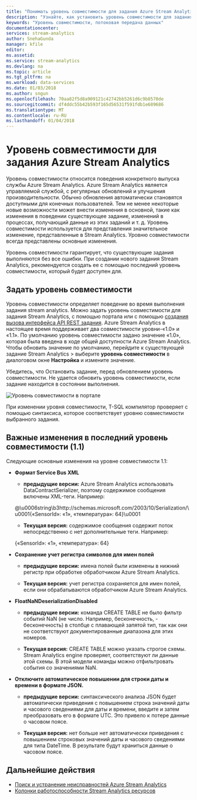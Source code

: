 ```yaml
---
title: "Понимать уровень совместимости для задания Azure Stream Analytics. | Документация Майкрософт"
description: "Узнайте, как установить уровень совместимости для задания Azure Stream Analytics и основные изменения в последний уровень совместимости"
keywords: "Уровень совместимости, потоковая передача данных"
documentationcenter: 
services: stream-analytics
author: SnehaGunda
manager: kfile
editor: 
ms.assetid: 
ms.service: stream-analytics
ms.devlang: na
ms.topic: article
ms.tgt_pltfrm: na
ms.workload: data-services
ms.date: 01/03/2018
ms.author: sngun
ms.openlocfilehash: 70aa82f5d8a909121c42742bb5261d6c9b8570de
ms.sourcegitcommit: df4ddc55b42b593f165d56531f591fdb1e689686
ms.translationtype: MT
ms.contentlocale: ru-RU
ms.lasthandoff: 01/04/2018
---
```

# <a name="compatibility-level-for-azure-stream-analytics-jobs"></a>Уровень совместимости для задания Azure Stream Analytics
 
Уровень совместимости относится поведения конкретного выпуска службы Azure Stream Analytics. Azure Stream Analytics является управляемой службой, с регулярных обновлений и улучшения производительности. Обычно обновления автоматически становятся доступными для конечных пользователей. Тем не менее некоторые новые возможности может внести изменения в основной, такие как изменения в поведении существующее задание, изменений в процессах, получающий данные из этих заданий и т. д. Уровень совместимости используется для представления значительное изменение, представленные в Stream Analytics. Уровню совместимости всегда представлены основные изменения. 

Уровень совместимости гарантирует, что существующие задания выполняются без все ошибки. При создании нового задания Stream Analytics, рекомендуется создать ее с помощью последний уровень совместимости, который будет доступен для. 
 
## <a name="set-a-compatibility-level"></a>Задать уровень совместимости 

Уровень совместимости определяет поведение во время выполнения задания stream analytics. Можно задать уровень совместимости для задания Stream Analytics, с помощью портала или с помощью [создания вызова интерфейса API REST задания](https://docs.microsoft.com/en-us/rest/api/streamanalytics/stream-analytics-job). Azure Stream Analytics в настоящее время поддерживает два совместимости уровни-«1.0» и «1.1». По умолчанию уровень совместимости задано значение «1.0», которая была введена в ходе общей доступности Azure Stream Analytics. Чтобы обновить значение по умолчанию, перейдите к существующей задание Stream Analytics > выберите **уровень совместимости** в диалоговом окне **Настройка** и измените значение. 

Убедитесь, что Остановить задание, перед обновлением уровень совместимости. Не удается обновить уровень совместимости, если задание находится в состоянии выполнения. 

![Уровень совместимости в портале](media\stream-analytics-compatibility-level/image1.png)

 
При изменении уровня совместимости, T-SQL компилятор проверяет с помощью синтаксиса, которое соответствует уровню совместимости выбранного задания. 

## <a name="major-changes-in-the-latest-compatibility-level-11"></a>Важные изменения в последний уровень совместимости (1.1)

Следующие основные изменения на уровне совместимости 1.1:

* **Формат Service Bus XML**  

  * **предыдущие версии:** Azure Stream Analytics использовать DataContractSerializer, поэтому содержимое сообщения включены XML-теги. Например: 
    
   @\u0006string\b3http://schemas.microsoft.com/2003/10/Serialization/\u0001{«SensorId»: «1», «температура»: 64\}\u0001 

  * **Текущая версия:** содержимое сообщения содержит поток непосредственно с нет дополнительные теги. Например: 
  
   {«SensorId»: «1», «температура»: 64} 
 
* **Сохранение учет регистра символов для имен полей**  

  * **предыдущие версии:** имена полей были изменены в нижний регистр при обработке обработчиком Azure Stream Analytics. 

  * **Текущая версия:** учет регистра сохраняется для имен полей, если они обрабатываются обработчиком Azure Stream Analytics. 
 
* **FloatNaNDeserializationDisabled**  

  * **предыдущие версии:** команда CREATE TABLE не было фильтр событий NaN (не число. Например, бесконечность, - бесконечность) в столбце с плавающей запятой тип, так как они не соответствуют документированные диапазона для этих номеров.

  * **Текущая версия:** CREATE TABLE можно указать строгое схемы. Stream Analytics engine проверяет, соответствуют ли данные этой схемы. В этой модели команды можно отфильтровать события со значениями NaN. 

* **Отключите автоматическое повышении для строки даты и времени в формате JSON.**  

  * **предыдущие версии:** синтаксического анализа JSON будет автоматически приведения с повышением строка значений даты и часового сведениями для даты и времени, введите и затем преобразовать его в формате UTC. Это привело к потере данные о часовом поясе.

  * **Текущая версия:** нет больше нет автоматически приведения с повышением строковых значений даты и часового сведениями для типа DateTime. В результате будут храниться данные о часовом поясе. 

## <a name="next-steps"></a>Дальнейшие действия
* [Поиск и устранение неисправностей Azure Stream Analytics](stream-analytics-troubleshooting-guide.md)
* [Колонки работоспособности Stream Analytics ресурсов](stream-analytics-resource-health.md)